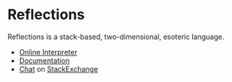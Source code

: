 # Reflections

Reflections is a stack-based, two-dimensional, esoteric language.
* [Online Interpreter](https://thewastl.github.io/Reflections/reflections.html)
* [Documentation](https://github.com/TheWastl/Reflections/wiki)
* [Chat](https://chat.stackexchange.com/rooms/74079/reflections) on [StackExchange](https://stackexchange.com/)
